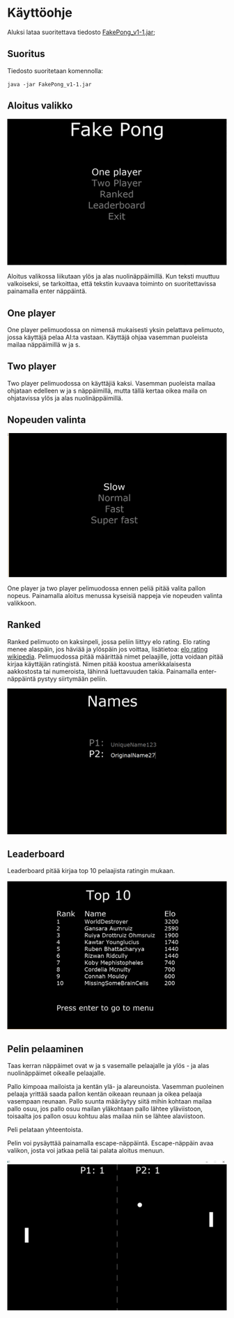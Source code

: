 # Käyttöohje

Aluksi lataa suoritettava tiedosto [FakePong_v1-1.jar](https://github.com/SkarpAnton/OtPong/releases);

## Suoritus

Tiedosto suoritetaan komennolla:
```
java -jar FakePong_v1-1.jar
```
## Aloitus valikko

![Aloitus valikko](https://github.com/SkarpAnton/OtPong/blob/master/dokumentaatio/Kuvat/Starting%20menu.png)

Aloitus valikossa liikutaan ylös ja alas nuolinäppäimillä. Kun teksti muuttuu valkoiseksi, se tarkoittaa, että tekstin kuvaava toiminto on suoritettavissa painamalla enter näppäintä.

## One player 

One player pelimuodossa on nimensä mukaisesti yksin pelattava pelimuoto, jossa käyttäjä pelaa AI:ta vastaan.  Käyttäjä ohjaa vasemman puoleista mailaa näppäimillä w ja s. 

## Two player

Two player pelimuodossa on käyttäjiä kaksi. Vasemman puoleista mailaa ohjataan edelleen w ja s näppäimillä,
mutta tällä kertaa oikea maila on ohjatavissa ylös ja alas nuolinäppäimillä.

## Nopeuden valinta

![Nopeuden valinta](https://github.com/SkarpAnton/OtPong/blob/master/dokumentaatio/Kuvat/Speeds.png)

One player ja two player pelimuodossa ennen peliä pitää valita pallon nopeus. Painamalla aloitus menussa kyseisiä nappeja vie nopeuden 
valinta valikkoon. 

## Ranked 

Ranked pelimuoto on kaksinpeli, jossa peliin liittyy elo rating. Elo rating menee alaspäin, jos häviää ja ylöspäin jos voittaa, lisätietoa:
[elo rating wikipedia](https://en.wikipedia.org/wiki/Elo_rating_system). Pelimuodossa pitää määrittää nimet pelaajille, jotta voidaan
pitää kirjaa käyttäjän ratingistä. Nimen pitää koostua amerikkalaisesta aakkostosta tai numeroista, lähinnä luettavuuden takia. 
Painamalla enter-näppäintä pystyy siirtymään peliin.

![Names](https://github.com/SkarpAnton/OtPong/blob/master/dokumentaatio/Kuvat/Usernames.png)

## Leaderboard

Leaderboard pitää kirjaa top 10 pelaajista ratingin mukaan.

![Rating](https://github.com/SkarpAnton/OtPong/blob/master/dokumentaatio/Kuvat/Leaderboard.png)

## Pelin pelaaminen

Taas kerran näppäimet ovat w ja s vasemalle pelaajalle ja ylös - ja alas nuolinäppäimet oikealle pelaajalle.

Pallo kimpoaa mailoista ja 
kentän ylä- ja alareunoista. Vasemman puoleinen pelaaja yrittää saada pallon kentän oikeaan reunaan ja oikea pelaaja vasempaan reunaan.
Pallo suunta määräytyy siitä mihin kohtaan mailaa pallo osuu, jos pallo osuu mailan yläkohtaan pallo lähtee yläviistoon, toisaalta
jos pallon osuu kohtuu alas mailaa niin se lähtee alaviistoon. 

Peli pelataan yhteentoista. 

Pelin voi pysäyttää painamalla escape-näppäintä. Escape-näppäin avaa valikon, josta voi jatkaa peliä tai palata aloitus menuun. 

![Game](https://github.com/SkarpAnton/OtPong/blob/master/dokumentaatio/Kuvat/game.png)

